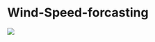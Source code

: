# Wind-Speed-forcasting

<img src="https://drive.google.com/uc?export=view&id=1QbXVAuoBcObjWGssHS5blmOfp2JGt_yw">
